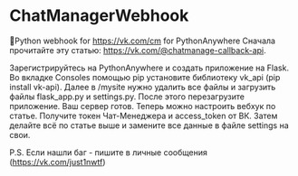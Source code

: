 # ChatManagerWebhook
🐍Python webhook for https://vk.com/cm for PythonAnywhere
Сначала прочитайте эту статью: https://vk.com/@chatmanage-callback-api.

Зарегистрируйтесь на PythonAnywhere и создать приложение на Flask. Во вкладке Consoles помощью pip установите библиотеку vk_api (pip install vk-api). Далее в /mysite нужно удалить все файлы и загрузить файлы flask_app.py и settings.py. После этого перезагрузите приложение. Ваш сервер готов. 
Теперь можно настроить вебхук по статье. 
Получите токен Чат-Менеджера и access_token от ВК. Затем делайте всё по статье выше и замените все данные в файле settings на свои.

P.S. Если нашли баг - пишите в личные сообщения (https://vk.com/just1nwtf)
